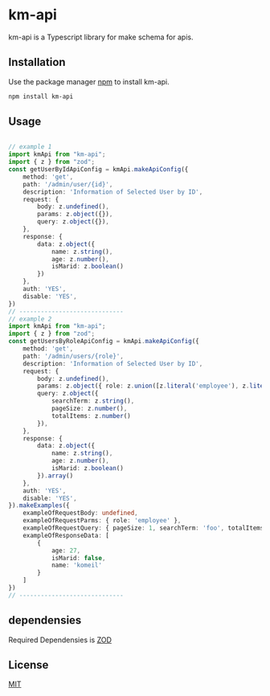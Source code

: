 # km-api

km-api is a Typescript library for make schema for apis.

## Installation

Use the package manager [npm](https://www.npmjs.com/package/km-api) to install km-api.

```bash
npm install km-api
```

## Usage

```typescript

// example 1
import kmApi from "km-api";
import { z } from "zod";
const getUserByIdApiConfig = kmApi.makeApiConfig({
    method: 'get',
    path: '/admin/user/{id}',
    description: 'Information of Selected User by ID',
    request: {
        body: z.undefined(),
        params: z.object({}),
        query: z.object({}),
    },
    response: {
        data: z.object({
            name: z.string(),
            age: z.number(),
            isMarid: z.boolean()
        })
    },
    auth: 'YES',
    disable: 'YES',
})
// -----------------------------
// example 2
import kmApi from "km-api";
import { z } from "zod";
const getUsersByRoleApiConfig = kmApi.makeApiConfig({
    method: 'get',
    path: '/admin/users/{role}',
    description: 'Information of Selected User by ID',
    request: {
        body: z.undefined(),
        params: z.object({ role: z.union([z.literal('employee'), z.literal('applicant'), z.literal('guest')]) }),
        query: z.object({
            searchTerm: z.string(),
            pageSize: z.number(),
            totalItems: z.number()
        }),
    },
    response: {
        data: z.object({
            name: z.string(),
            age: z.number(),
            isMarid: z.boolean()
        }).array()
    },
    auth: 'YES',
    disable: 'YES',
}).makeExamples({
    exampleOfRequestBody: undefined,
    exampleOfRequestParms: { role: 'employee' },
    exampleOfRequestQuery: { pageSize: 1, searchTerm: 'foo', totalItems: 1000 },
    exampleOfResponseData: [
        {
            age: 27,
            isMarid: false,
            name: 'komeil'
        }
    ]
})
// -----------------------------
```

## dependensies

Required Dependensies is [ZOD](https://zod.dev/)

## License

[MIT](https://choosealicense.com/licenses/mit/)